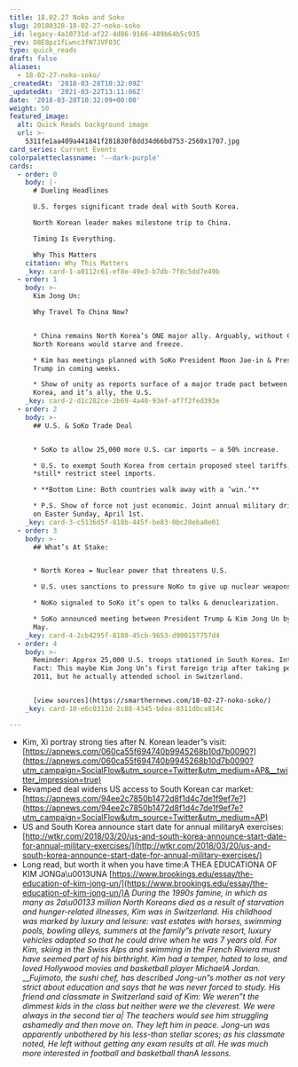 ```yaml
---
title: 18.02.27 Noko and Soko
slug: 20180328-18-02-27-noko-soko
_id: legacy-4a10731d-af22-4d86-9166-489b64b5c935
_rev: O8E8pz1fLwnc3fN7JVF03C
type: quick_reads
draft: false
aliases:
  - 18-02-27-noko-soko/
_createdAt: '2018-03-28T10:32:09Z'
_updatedAt: '2021-03-22T13:11:06Z'
date: '2018-03-28T10:32:09+00:00'
weight: 50
featured_image:
  alt: Quick Reads background image
  url: >-
    5311fe1aa409a441841f281830f8dd34d66bd753-2560x1707.jpg
card_series: Current Events
colorpaletteclassname: '--dark-purple'
cards:
  - order: 0
    body: |-
      # Dueling Headlines

      U.S. forges significant trade deal with South Korea.

      North Korean leader makes milestone trip to China.

      Timing Is Everything.

      Why This Matters
    citation: Why This Matters
    _key: card-1-a0112c61-ef8e-49e3-b7db-7f8c5dd7e49b
  - order: 1
    body: >-
      Kim Jong Un:  

      Why Travel To China Now?


      * China remains North Korea’s ONE major ally. Arguably, without China,
      North Koreans would starve and freeze.

      * Kim has meetings planned with SoKo President Moon Jae-in & President
      Trump in coming weeks.

      * Show of unity as reports surface of a major trade pact between South
      Korea, and it’s ally, the U.S.
    _key: card-2-d1c282ce-2b69-4a40-93ef-af7f2fed393e
  - order: 2
    body: >-
      ## U.S. & SoKo Trade Deal


      * SoKo to allow 25,000 more U.S. car imports – a 50% increase.

      * U.S. to exempt South Korea from certain proposed steel tariffs, but will
      *still* restrict steel imports.

      * **Bottom Line: Both countries walk away with a ‘win.’**

      * P.S. Show of force not just economic. Joint annual military drills begin
      on Easter Sunday, April 1st.
    _key: card-3-c5136d5f-818b-445f-be83-0bc20eba0e01
  - order: 3
    body: >-
      ## What’s At Stake:


      * North Korea = Nuclear power that threatens U.S.

      * U.S. uses sanctions to pressure NoKo to give up nuclear weapons program.

      * NoKo signaled to SoKo it’s open to talks & denuclearization.

      * SoKo announced meeting between President Trump & Kim Jong Un by end of
      May.
    _key: card-4-2cb4295f-8180-45cb-9653-d900157757d4
  - order: 4
    body: >-
      Reminder: Approx 25,000 U.S. troops stationed in South Korea. Interesting
      Fact: This maybe Kim Jong Un’s first foreign trip after taking power in
      2011, but he actually attended school in Switzerland.


      [view sources](https://smarthernews.com/18-02-27-noko-soko/)
    _key: card-10-e6c0313d-2c88-4345-bdea-8311dbca814c

---
```

* Kim, Xi portray strong ties after N. Korean leader”s visit: [https://apnews.com/060ca55f694740b9945268b10d7b0090?](https://apnews.com/060ca55f694740b9945268b10d7b0090?utm_campaign=SocialFlow&utm_source=Twitter&utm_medium=AP&__twitter_impression=true)
* Revamped deal widens US access to South Korean car market: [https://apnews.com/94ee2c7850b1472d8f1d4c7de1f9ef7e?](https://apnews.com/94ee2c7850b1472d8f1d4c7de1f9ef7e?utm_campaign=SocialFlow&utm_source=Twitter&utm_medium=AP)
* US and South Korea announce start date for annual militaryA exercises: [http://wtkr.com/2018/03/20/us-and-south-korea-announce-start-date-for-annual-military-exercises/](http://wtkr.com/2018/03/20/us-and-south-korea-announce-start-date-for-annual-military-exercises/)
* Long read, but worth it when you have time:A THEA EDUCATIONA OF KIM JONGa\u0013UNA [https://www.brookings.edu/essay/the-education-of-kim-jong-un/](https://www.brookings.edu/essay/the-education-of-kim-jong-un/)A _During the 1990s famine, in which as many as 2a\u00133 million North Koreans died as a result of starvation and hunger-related illnesses, Kim was in Switzerland. His childhood was marked by luxury and leisure: vast estates with horses, swimming pools, bowling alleys, summers at the family”s private resort, luxury vehicles adapted so that he could drive when he was 7 years old. For Kim, skiing in the Swiss Alps and swimming in the French Riviera must have seemed part of his birthright. Kim had a temper, hated to lose, and loved Hollywood movies and basketball player MichaelA Jordan._  
___Fujimoto, the sushi chef, has described Jong-un”s mother as not very strict about education and says that he was never forced to study. His friend and classmate in Switzerland said of Kim: We weren”t the dimmest kids in the class but neither were we the cleverest. We were always in the second tier a| The teachers would see him struggling ashamedly and then move on. They left him in peace. Jong-un was apparently unbothered by his less-than stellar scores; as his classmate noted, He left without getting any exam results at all. He was much more interested in football and basketball thanA lessons._